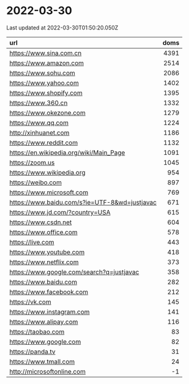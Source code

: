 # 2022-03-30

<!-- BEGIN -->
Last updated at 2022-03-30T01:50:20.050Z

url | doms
:- | -:
https://www.sina.com.cn | 4391
https://www.amazon.com | 2514
https://www.sohu.com | 2086
https://www.yahoo.com | 1402
https://www.shopify.com | 1395
https://www.360.cn | 1332
https://www.okezone.com | 1279
https://www.qq.com | 1224
http://xinhuanet.com | 1186
https://www.reddit.com | 1132
https://en.wikipedia.org/wiki/Main_Page | 1091
https://zoom.us | 1045
https://www.wikipedia.org | 954
https://weibo.com | 897
https://www.microsoft.com | 769
https://www.baidu.com/s?ie=UTF-8&wd=justjavac | 671
https://www.jd.com/?country=USA | 615
https://www.csdn.net | 604
https://www.office.com | 578
https://live.com | 443
https://www.youtube.com | 418
https://www.netflix.com | 373
https://www.google.com/search?q=justjavac | 358
https://www.baidu.com | 282
https://www.facebook.com | 212
https://vk.com | 145
https://www.instagram.com | 141
https://www.alipay.com | 116
https://taobao.com | 83
https://www.google.com | 82
https://panda.tv | 31
https://www.tmall.com | 24
http://microsoftonline.com | -1
<!-- END -->

